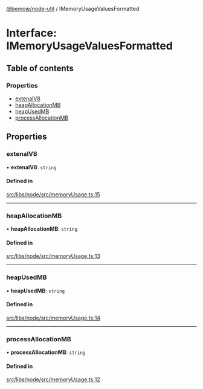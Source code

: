 [@bemoje/node-util](/docs/index.md) / IMemoryUsageValuesFormatted

# Interface: IMemoryUsageValuesFormatted

## Table of contents

### Properties

- [extenalV8](/docs/interfaces/IMemoryUsageValuesFormatted.md#extenalv8)
- [heapAllocationMB](/docs/interfaces/IMemoryUsageValuesFormatted.md#heapallocationmb)
- [heapUsedMB](/docs/interfaces/IMemoryUsageValuesFormatted.md#heapusedmb)
- [processAllocationMB](/docs/interfaces/IMemoryUsageValuesFormatted.md#processallocationmb)

## Properties

### extenalV8

• **extenalV8**: `string`

#### Defined in

[src/libs/node/src/memoryUsage.ts:15](https://github.com/bemoje/bemoje-node-util/blob/fd39a18/src/libs/node/src/memoryUsage.ts#L15)

___

### heapAllocationMB

• **heapAllocationMB**: `string`

#### Defined in

[src/libs/node/src/memoryUsage.ts:13](https://github.com/bemoje/bemoje-node-util/blob/fd39a18/src/libs/node/src/memoryUsage.ts#L13)

___

### heapUsedMB

• **heapUsedMB**: `string`

#### Defined in

[src/libs/node/src/memoryUsage.ts:14](https://github.com/bemoje/bemoje-node-util/blob/fd39a18/src/libs/node/src/memoryUsage.ts#L14)

___

### processAllocationMB

• **processAllocationMB**: `string`

#### Defined in

[src/libs/node/src/memoryUsage.ts:12](https://github.com/bemoje/bemoje-node-util/blob/fd39a18/src/libs/node/src/memoryUsage.ts#L12)
